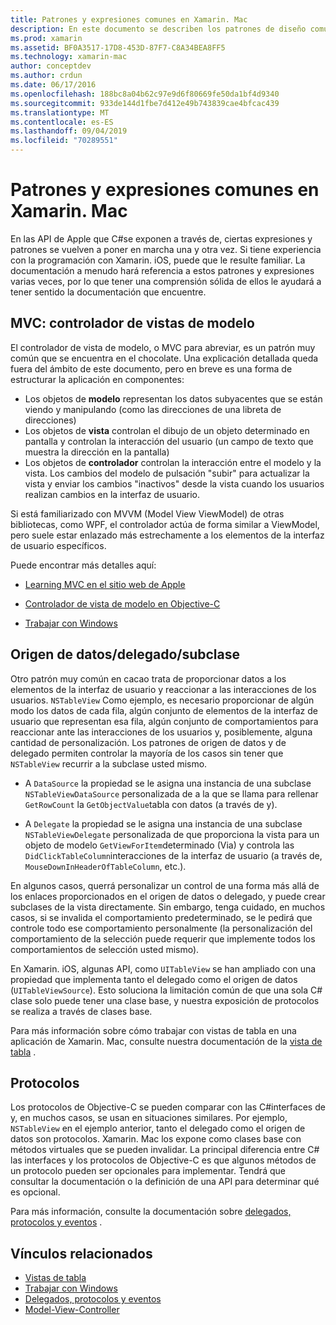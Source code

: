 ```yaml
---
title: Patrones y expresiones comunes en Xamarin. Mac
description: En este documento se describen los patrones de diseño comunes que se usan al compilar aplicaciones de Xamarin. Mac. Se describe el patrón de controlador de vista de modelos, los patrones de origen de datos y delegado, y los protocolos.
ms.prod: xamarin
ms.assetid: BF0A3517-17D8-453D-87F7-C8A34BEA8FF5
ms.technology: xamarin-mac
author: conceptdev
ms.author: crdun
ms.date: 06/17/2016
ms.openlocfilehash: 188bc8a04b62c97e9d6f80669fe50da1bf4d9340
ms.sourcegitcommit: 933de144d1fbe7d412e49b743839cae4bfcac439
ms.translationtype: MT
ms.contentlocale: es-ES
ms.lasthandoff: 09/04/2019
ms.locfileid: "70289551"
---
```

# <a name="common-patterns-and-idioms-in-xamarinmac"></a>Patrones y expresiones comunes en Xamarin. Mac

En las API de Apple que C#se exponen a través de, ciertas expresiones y patrones se vuelven a poner en marcha una y otra vez. Si tiene experiencia con la programación con Xamarin. iOS, puede que le resulte familiar. La documentación a menudo hará referencia a estos patrones y expresiones varias veces, por lo que tener una comprensión sólida de ellos le ayudará a tener sentido la documentación que encuentre.

## <a name="mvc---model-view-controller"></a>MVC: controlador de vistas de modelo

El controlador de vista de modelo, o MVC para abreviar, es un patrón muy común que se encuentra en el chocolate. Una explicación detallada queda fuera del ámbito de este documento, pero en breve es una forma de estructurar la aplicación en componentes:

- Los objetos de **modelo** representan los datos subyacentes que se están viendo y manipulando (como las direcciones de una libreta de direcciones)
- Los objetos de **vista** controlan el dibujo de un objeto determinado en pantalla y controlan la interacción del usuario (un campo de texto que muestra la dirección en la pantalla)
- Los objetos de **controlador** controlan la interacción entre el modelo y la vista. Los cambios del modelo de pulsación "subir" para actualizar la vista y enviar los cambios "inactivos" desde la vista cuando los usuarios realizan cambios en la interfaz de usuario.

Si está familiarizado con MVVM (Model View ViewModel) de otras bibliotecas, como WPF, el controlador actúa de forma similar a ViewModel, pero suele estar enlazado más estrechamente a los elementos de la interfaz de usuario específicos.

Puede encontrar más detalles aquí:

- [Learning MVC en el sitio web de Apple](https://developer.apple.com/library/ios/documentation/general/conceptual/devpedia-cocoacore/MVC.html)

- [Controlador de vista de modelo en Objective-C](https://developer.apple.com/library/ios/documentation/general/conceptual/CocoaEncyclopedia/Model-View-Controller/Model-View-Controller.html)
- [Trabajar con Windows](~/mac/user-interface/window.md)

## <a name="data-source--delegate--subclassing"></a>Origen de datos/delegado/subclase

Otro patrón muy común en cacao trata de proporcionar datos a los elementos de la interfaz de usuario y reaccionar a las interacciones de los usuarios. `NSTableView` Como ejemplo, es necesario proporcionar de algún modo los datos de cada fila, algún conjunto de elementos de la interfaz de usuario que representan esa fila, algún conjunto de comportamientos para reaccionar ante las interacciones de los usuarios y, posiblemente, alguna cantidad de personalización. Los patrones de origen de datos y de delegado permiten controlar la mayoría de los casos sin tener que `NSTableView` recurrir a la subclase usted mismo.

- A `DataSource` la propiedad se le asigna una instancia de una subclase `NSTableViewDataSource` personalizada de a la que se llama para rellenar `GetRowCount` la `GetObjectValue`tabla con datos (a través de y).

- A `Delegate` la propiedad se le asigna una instancia de una subclase `NSTableViewDelegate` personalizada de que proporciona la vista para un objeto de modelo `GetViewForItem`determinado (Via) y controla las `DidClickTableColumn`interacciones de la interfaz de usuario (a través de, `MouseDownInHeaderOfTableColumn`, etc.).

En algunos casos, querrá personalizar un control de una forma más allá de los enlaces proporcionados en el origen de datos o delegado, y puede crear subclases de la vista directamente. Sin embargo, tenga cuidado, en muchos casos, si se invalida el comportamiento predeterminado, se le pedirá que controle todo ese comportamiento personalmente (la personalización del comportamiento de la selección puede requerir que implemente todos los comportamientos de selección usted mismo).

En Xamarin. iOS, algunas API, como `UITableView` se han ampliado con una propiedad que implementa tanto el delegado como el origen de datos (`UITableViewSource`). Esto soluciona la limitación común de que una sola C# clase solo puede tener una clase base, y nuestra exposición de protocolos se realiza a través de clases base.

Para más información sobre cómo trabajar con vistas de tabla en una aplicación de Xamarin. Mac, consulte nuestra documentación de la [vista de tabla](~/mac/user-interface/table-view.md) .

## <a name="protocols"></a>Protocolos

Los protocolos de Objective-C se pueden comparar con las C#interfaces de y, en muchos casos, se usan en situaciones similares. Por ejemplo, `NSTableView` en el ejemplo anterior, tanto el delegado como el origen de datos son protocolos. Xamarin. Mac los expone como clases base con métodos virtuales que se pueden invalidar. La principal diferencia entre C# las interfaces y los protocolos de Objective-C es que algunos métodos de un protocolo pueden ser opcionales para implementar. Tendrá que consultar la documentación o la definición de una API para determinar qué es opcional.

Para más información, consulte la documentación sobre [delegados, protocolos y eventos](~/ios/app-fundamentals/delegates-protocols-and-events.md) .



## <a name="related-links"></a>Vínculos relacionados

- [Vistas de tabla](~/mac/user-interface/table-view.md)
- [Trabajar con Windows](~/mac/user-interface/window.md)
- [Delegados, protocolos y eventos](~/ios/app-fundamentals/delegates-protocols-and-events.md)
- [Model-View-Controller](https://developer.apple.com/library/ios/documentation/general/conceptual/CocoaEncyclopedia/Model-View-Controller/Model-View-Controller.html)
